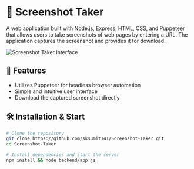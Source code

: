 # 📸 Screenshot Taker

A web application built with Node.js, Express, HTML, CSS, and Puppeteer that allows users to take screenshots of web pages by entering a URL. The application captures the screenshot and provides it for download.

![Screenshot Taker Interface]()

## 🚀 Features

- Utilizes Puppeteer for headless browser automation
- Simple and intuitive user interface
- Download the captured screenshot directly

## 🛠 Installation & Start

```bash
# Clone the repository
git clone https://github.com/sksumit141/Screenshot-Taker.git
cd Screenshot-Taker

# Install dependencies and start the server
npm install && node backend/app.js
